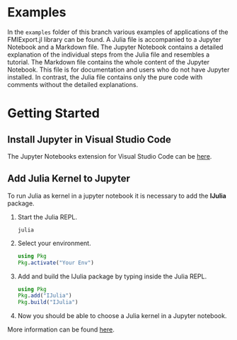 # Examples
In the  `examples` folder of this branch various examples of applications of the FMIExport.jl library can be found. A Julia file is accompanied to a Jupyter Notebook and a Markdown file. The Jupyter Notebook contains a detailed explanation of the individual steps from the Julia file and resembles a tutorial. The Markdown file contains the whole content of the Jupyter Notebook. This file is for documentation and users who do not have Jupyter installed. In contrast, the Julia file contains only the pure code with comments without the detailed explanations.


# Getting Started

## Install Jupyter in Visual Studio Code
The Jupyter Notebooks extension for Visual Studio Code can be [here](https://marketplace.visualstudio.com/items?itemName=ms-toolsai.jupyter).

## Add Julia Kernel to Jupyter
To run Julia as kernel in a jupyter notebook it is necessary to add the **IJulia** package.

1. Start the Julia REPL.

    ```
    julia
    ```

2. Select your environment.
    ```julia
    using Pkg
    Pkg.activate("Your Env")
    ```
 
3. Add and build the IJulia package by typing inside the Julia REPL.

    ```julia
    using Pkg
    Pkg.add("IJulia")
    Pkg.build("IJulia")
    ```

4. Now you should be able to choose a Julia kernel in a Jupyter notebook.


More information can be found [here](https://towardsdatascience.com/how-to-best-use-julia-with-jupyter-82678a482677).